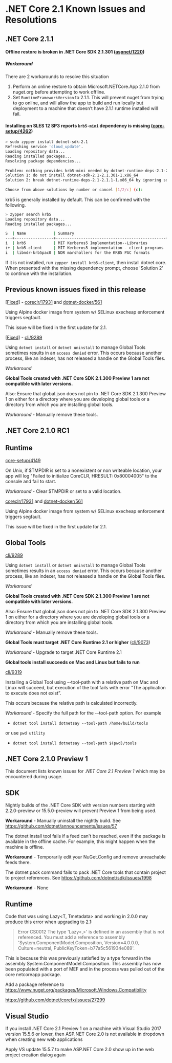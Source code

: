 # .NET Core 2.1 Known Issues and Resolutions

## .NET Core 2.1.1

#### Offline restore is broken in .NET Core SDK 2.1.301 ([aspnet/1220](https://github.com/aspnet/Universe/issues/1220))

##### Workaround

There are 2 workarounds to resolve this situation

1. Perform an online restore to obtain Microsoft.NETCore.App 2.1.0 from nuget.org before attempting to work offline.
2. Set `RuntimeFrameworkVersion` to 2.1.1. This will prevent nuget from trying to go online, and will allow the app to build and run locally but deployment to a machine that doesn’t have 2.1.1 runtime installed will fail.

#### Installing on SLES 12 SP3 reports `krb5-mini` dependency is missing ([core-setup/4262](https://github.com/dotnet/core-setup/issues/4262))

``` bash
> sudo zypper install dotnet-sdk-2.1
Refreshing service 'cloud_update'.
Loading repository data...
Reading installed packages...
Resolving package dependencies...
 
Problem: nothing provides krb5-mini needed by dotnet-runtime-deps-2.1-2.1.1-1.x86_64
Solution 1: do not install dotnet-sdk-2.1-2.1.301-1.x86_64
Solution 2: break dotnet-runtime-deps-2.1-2.1.1-1.x86_64 by ignoring some of its dependencies
 
Choose from above solutions by number or cancel [1/2/c] (c):
```

krb5 is generally installed by default. This can be confirmed with the following. 

``` bash
> zypper search krb5
Loading repository data...
Reading installed packages...
 
S  | Name            | Summary                                        | Type
---+-----------------+------------------------------------------------+--------
i  | krb5            | MIT Kerberos5 Implementation--Libraries        | package
i+ | krb5-client     | MIT Kerberos5 implementation - client programs | package
i  | libndr-krb5pac0 | NDR marshallers for the KRB5 PAC formats       | package
```

If it is not installed, run `zypper install krb5-client`, then install dotnet core. When presented with the missing dependency prompt, choose 'Solution 2' to continue with the installation.

## Previous known issues fixed in this release

[[Fixed]](https://github.com/dotnet/coreclr/pull/17975) - [coreclr/17931](https://github.com/dotnet/coreclr/issues/17931) and [dotnet-docker/561](https://github.com/dotnet/dotnet-docker/issues/561)

Using Alpine docker image from system w/ SELinux execheap enforcement triggers segfault.

This issue will be fixed in the first update for 2.1.

[[Fixed]](https://github.com/dotnet/cli/pull/9313) - [cli/9289](https://github.com/dotnet/cli/issues/9289)

Using `dotnet install` or `dotnet uninstall` to manage Global Tools sometimes results in an `access denied` error. This occurs because another process, like an indexer, has not released a handle on the Global Tools files.

*Workaround* 

**Global Tools created with .NET Core SDK 2.1.300 Preview 1 are not compatible with later versions.**

Also: Ensure that global.json does not pin to .NET Core SDK 2.1.300 Preview 1 on either for a  directory where you are developing global tools or a directory from which you are installing global tools.

*Workaround* - Manually remove these tools.

## .NET Core 2.1.0 RC1

## Runtime

[core-setup/4149](https://github.com/dotnet/core-setup/issues/4149)

On Unix, if $TMPDIR is set to a nonexistent or non writeable location, your app will log "Failed to initialize CoreCLR, HRESULT: 0x80004005" to the console and fail to start.

*Workaround* - Clear $TMPDIR or set to a valid location.

[coreclr/17931](https://github.com/dotnet/coreclr/issues/17931) and [dotnet-docker/561](https://github.com/dotnet/dotnet-docker/issues/561)

Using Alpine docker image from system w/ SELinux execheap enforcement triggers segfault.

This issue will be fixed in the first update for 2.1.

## Global Tools

[cli/9289](https://github.com/dotnet/cli/issues/9289)

Using `dotnet install` or `dotnet uninstall` to manage Global Tools sometimes results in an `access denied` error. This occurs because another process, like an indexer, has not released a handle on the Global Tools files.

*Workaround* 

**Global Tools created with .NET Core SDK 2.1.300 Preview 1 are not compatible with later versions.**

Also: Ensure that global.json does not pin to .NET Core SDK 2.1.300 Preview 1 on either for a  directory where you are developing global tools or a directory from which you are installing global tools.

*Workaround* - Manually remove these tools.

**Global Tools must target .NET Core Runtime 2.1 or higher** ([cli/9073](https://github.com/dotnet/cli/issues/9073))

*Workaround* - Upgrade to target .NET Core Runtime 2.1

**Global tools install succeeds on Mac and Linux but fails to run**

[cli/9319](https://github.com/dotnet/cli/issues/9319)

Installing a Global Tool using --tool-path with a relative path on Mac and Linux will succeed,  but execution of the tool fails with error “The application to execute does not exist”. 

This occurs because the relative path is calculated incorrectly.

*Workaround* - Specify the full path for the  --tool-path option. For example
 
- `dotnet tool install dotnetsay --tool-path /home/build/tools`
 
or use `pwd utility`

- `dotnet tool install dotnetsay --tool-path $(pwd)/tools`


## .NET Core 2.1.0 Preview 1

This document lists known issues for *.NET Core 2.1 Preview 1* which may be encountered during usage.

## SDK

Nightly builds of the .NET Core SDK with  version numbers starting with 2.2.0-preview or 15.5.0-preview will prevent Preview 1 from being used.

**Workaround** - Manually uninstall the nightly build. See https://github.com/dotnet/announcements/issues/57

The dotnet install tool fails if a feed can't be reached, even if the package is available in the offline cache. For example, this might happen when the machine is offline.

**Workaround** - Temporarily edit your NuGet.Config and remove unreachable feeds there.

The dotnet pack command fails to pack .NET Core tools that contain project to project references. See https://github.com/dotnet/sdk/issues/1998

**Workaround** - None

## Runtime

Code that was using Lazy<T, Tmetadata> and working in 2.0.0 may produce this error when upgrading to 2.1:

> Error	CS0012	The type 'Lazy<,>' is defined in an assembly that is not referenced. You must add a reference to assembly 'System.ComponentModel.Composition, Version=4.0.0.0, Culture=neutral, PublicKeyToken=b77a5c561934e089'.

This is because this was previously satisfied by a type forward in the assembly System.ComponentModel.Composition. This assembly has now been populated with a port of MEF and in the process was pulled out of the core netcoreapp package.

Add a package reference to https://www.nuget.org/packages/Microsoft.Windows.Compatibility

https://github.com/dotnet/corefx/issues/27299

## Visual Studio

If you install .NET Core 2.1 Preview 1 on a machine with Visual Studio 2017 version 15.5.6 or lower, then ASP.NET Core 2.0 is not available in dropdown when creating new web applications

Apply VS update 15.5.7 to make ASP.NET Core 2.0 show up in the web project creation dialog again 
